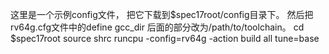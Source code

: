 这里是一个示例config文件，
把它下载到$spec17root/config目录下。
然后把rv64g.cfg文件中的define gcc_dir 后面的部分改为/path/to/toolchain。
cd $spec17root
source shrc
runcpu -config=rv64g -action build all tune=base
